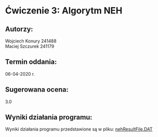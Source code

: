 ﻿# Ćwiczenie 3: Algorytm NEH
## Autorzy:
Wojciech Konury 241488  
Maciej Szczurek 241179
## Termin oddania:
06-04-2020 r.
## Sugerowana ocena:
3.0
## Wyniki działania programu:
Wyniki działania programu przedstawione są w pliku: [nehResultFile.DAT](https://github.com/wojtek717/Sterowanie-Procesami-Dyskretnymi/blob/master/NehAlgorithm/NehAlgorithm/nehResultFile.DAT)
